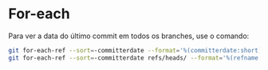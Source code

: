 # For-each

Para ver a data do último commit em todos os branches, use o comando:

```bash
git for-each-ref --sort=-committerdate --format='%(committerdate:short) %(refname:short)' refs/heads/ # 2023-04-11 main
git for-each-ref --sort=-committerdate refs/heads/ --format='%(refname:short) %(committerdate:relative)' # main 34 minutes ago
```